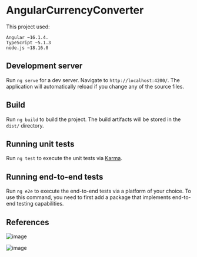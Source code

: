 # AngularCurrencyConverter

This project used:
```
Angular ~16.1.4.
TypeScript ~5.1.3
node.js ~18.16.0
```

## Development server

Run `ng serve` for a dev server. Navigate to `http://localhost:4200/`. The application will automatically reload if you change any of the source files.

## Build

Run `ng build` to build the project. The build artifacts will be stored in the `dist/` directory.

## Running unit tests

Run `ng test` to execute the unit tests via [Karma](https://karma-runner.github.io).

## Running end-to-end tests

Run `ng e2e` to execute the end-to-end tests via a platform of your choice. To use this command, you need to first add a package that implements end-to-end testing capabilities.

## References

![image](https://github.com/vitPrograms/Angular-currency-converter/assets/82587322/86b16df5-ce6d-4f6e-8998-32d3daac1024)

![image](https://github.com/vitPrograms/Angular-currency-converter/assets/82587322/adc18d54-b749-4274-b0ef-20d0d5d84ebc)
